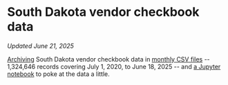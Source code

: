 # South Dakota vendor checkbook data
_Updated June 21, 2025_

[Archiving](get_latest_data.py) South Dakota vendor checkbook data in [monthly CSV files](data) -- 1,324,646 records covering July 1, 2020, to June 18, 2025 -- and [a Jupyter notebook](Analyze%20checkbook%20data.ipynb) to poke at the data a little.
